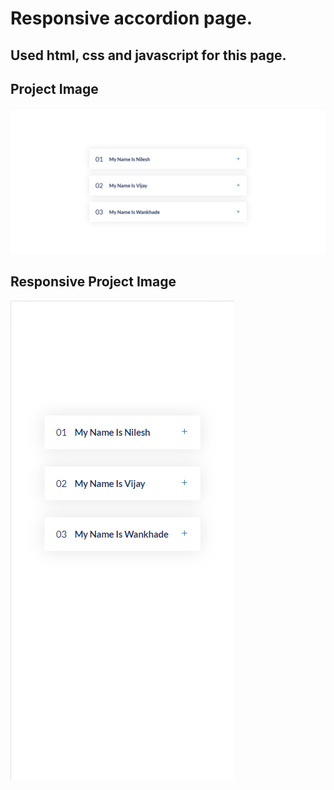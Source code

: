 # Responsive accordion page.
## Used html, css and javascript for this page.
## Project Image
![project image](project_image.png?raw=true "animated accordion page")
## Responsive Project Image
![project image](responsive_project_image.png?raw=true "animated accordion page")